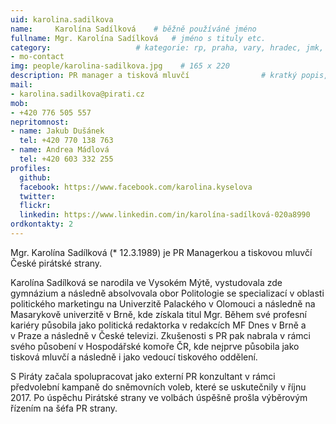 ```yaml
---
uid: karolina.sadilkova
name:     Karolína Sadílková  	# běžně používáné jméno
fullname: Mgr. Karolína Sadílková  	# jméno s tituly etc.
category:                 	# kategorie: rp, praha, vary, hradec, jmk, senat
- mo-contact
img: people/karolina-sadilkova.jpg    # 165 x 220
description: PR manager a tisková mluvčí            	# kratký popis, max 160 znaků
mail:
- karolina.sadilkova@pirati.cz
mob:
- +420 776 505 557
nepritomnost:
- name: Jakub Dušánek
  tel: +420 770 138 763
- name: Andrea Mádlová
  tel: +420 603 332 255
profiles:
  github:     
  facebook: https://www.facebook.com/karolina.kyselova
  twitter: 	
  flickr:
  linkedin: https://www.linkedin.com/in/karolína-sadílková-020a8990
ordkontakty: 2
---
```


Mgr. Karolína Sadílková (* 12.3.1989) je PR Managerkou a tiskovou mluvčí České pirátské strany. 

Karolína Sadílková se narodila ve Vysokém Mýtě, vystudovala zde gymnázium a následně absolvovala obor Politologie se specializací v oblasti politického marketingu na Univerzitě Palackého v Olomouci a následně na Masarykově univerzitě v Brně, kde získala titul Mgr. Během své profesní kariéry působila jako politická redaktorka v redakcích MF Dnes v Brně a v Praze a následně v České televizi. Zkušenosti s PR pak nabrala v rámci svého působení v Hospodářské komoře ČR, kde nejprve působila jako tisková mluvčí a následně i jako vedoucí tiskového oddělení. 

S Piráty začala spolupracovat jako externí PR konzultant v rámci předvolební kampaně do sněmovních voleb, které se uskutečnily v říjnu 2017. Po úspěchu Pirátské strany ve volbách úspěšně prošla výběrovým řízením na šéfa PR strany. 

